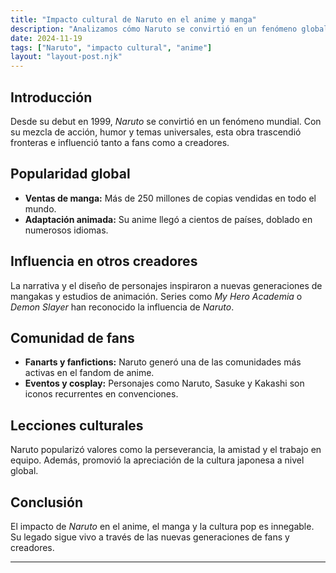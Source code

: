 ```yaml
---
title: "Impacto cultural de Naruto en el anime y manga"
description: "Analizamos cómo Naruto se convirtió en un fenómeno global y su influencia en la industria."
date: 2024-11-19
tags: ["Naruto", "impacto cultural", "anime"]
layout: "layout-post.njk"
---
```


## Introducción

Desde su debut en 1999, *Naruto* se convirtió en un fenómeno mundial. Con su mezcla de acción, humor y temas universales, esta obra trascendió fronteras e influenció tanto a fans como a creadores.

## Popularidad global

- **Ventas de manga:** Más de 250 millones de copias vendidas en todo el mundo.
- **Adaptación animada:** Su anime llegó a cientos de países, doblado en numerosos idiomas.

## Influencia en otros creadores

La narrativa y el diseño de personajes inspiraron a nuevas generaciones de mangakas y estudios de animación. Series como *My Hero Academia* o *Demon Slayer* han reconocido la influencia de *Naruto*.

## Comunidad de fans

- **Fanarts y fanfictions:** Naruto generó una de las comunidades más activas en el fandom de anime.
- **Eventos y cosplay:** Personajes como Naruto, Sasuke y Kakashi son iconos recurrentes en convenciones.

## Lecciones culturales

Naruto popularizó valores como la perseverancia, la amistad y el trabajo en equipo. Además, promovió la apreciación de la cultura japonesa a nivel global.

## Conclusión

El impacto de *Naruto* en el anime, el manga y la cultura pop es innegable. Su legado sigue vivo a través de las nuevas generaciones de fans y creadores.

---

